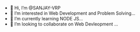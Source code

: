 - 👋 Hi, I’m @SANJAY-VRP
- 👀 I’m interested in Web Development and Problem Solving...
- 🌱 I’m currently learning NODE JS...
- 💞️ I’m looking to collaborate on Web Devleopment ...


<!---
SANJAY-VRP/SANJAY-VRP is a ✨ special ✨ repository because its `README.md` (this file) appears on your GitHub profile.
You can click the Preview link to take a look at your changes.
--->
